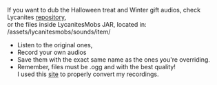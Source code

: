 If you want to dub the Halloween treat and Winter gift audios, check Lycanites [repository](https://gitlab.com/Lycanite/LycanitesMobs/-/tree/Minecraft-1.12.2/src/main/resources/assets/lycanitesmobs/sounds/item?ref_type=heads),  
or the files inside LycanitesMobs JAR, located in:  
/assets/lycanitesmobs/sounds/item/
- Listen to the original ones,
- Record your own audios  
- Save them with the exact same name as the ones you're overriding.  
- Remember, files must be .ogg and with the best quality!  
I used this [site](https://convertio.co/wav-ogg/) to properly convert my recordings.